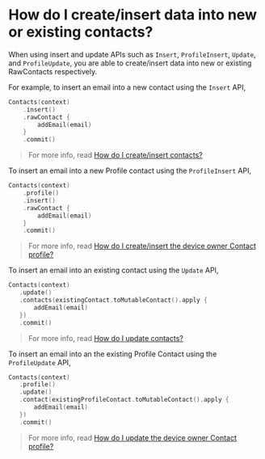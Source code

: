 # How do I create/insert data into new or existing contacts?

When using insert and update APIs such as `Insert`, `ProfileInsert`, `Update`, and `ProfileUpdate`,
you are able to create/insert data into new or existing RawContacts respectively.

For example, to insert an email into a new contact using the `Insert` API,

```kotlin
Contacts(context)
    .insert()
    .rawContact {
        addEmail(email)
    }
    .commit()
```

> For more info, read [How do I create/insert contacts?](/howto/howto-insert-contacts.md)

To insert an email into a new Profile contact using the `ProfileInsert` API,

```kotlin
Contacts(context)
    .profile()
    .insert()
    .rawContact {
        addEmail(email)
    }
    .commit()
```

> For more info, read [How do I create/insert the device owner Contact profile?](/howto/howto-insert-profile.md)

To insert an email into an existing contact using the `Update` API,
 
 ```kotlin
Contacts(context)
    .update()
    .contacts(existingContact.toMutableContact().apply {
        addEmail(email)
    })
    .commit()
 ```
 
 > For more info, read [How do I update contacts?](/howto/howto-update-contacts.md)

To insert an email into an the existing Profile Contact using the `ProfileUpdate` API,
 
 ```kotlin
Contacts(context)
    .profile()
    .update()
    .contact(existingProfileContact.toMutableContact().apply {
        addEmail(email)
    })
    .commit()
 ```
 
 > For more info, read [How do I update the device owner Contact profile?](/howto/howto-update-profile.md)